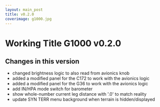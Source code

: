 ```yaml
---
layout: main_post
title: v0.2.0
coverimage: g1000.jpg
---
```

# Working Title G1000 v0.2.0
## Changes in this version

* changed brightness logic to also read from avionics knob
* added a modified panel for the C172 to work with the avionics logic
* added a modified panel for the G36 to work with the avionics logic
* add IN/HPA mode switch for barometer
* show whole-number current leg distance with '.0' to match reality
* update SYN TERR menu background when terrain is hidden/displayed